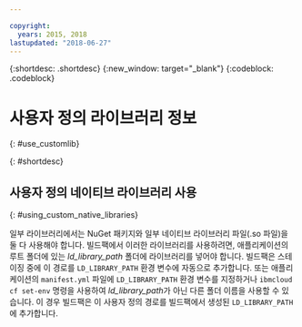 ```yaml
---

copyright:
  years: 2015, 2018
lastupdated: "2018-06-27"
---
```


{:shortdesc: .shortdesc}
{:new_window: target="_blank"}
{:codeblock: .codeblock}


# 사용자 정의 라이브러리 정보
{: #use_customlib}

{: #shortdesc}

## 사용자 정의 네이티브 라이브러리 사용
{: #using_custom_native_libraries}

일부 라이브러리에서는 NuGet 패키지와 일부 네이티브 라이브러리 파일(.so 파일)을 둘 다 사용해야 합니다.  빌드팩에서 이러한 라이브러리를 사용하려면, 애플리케이션의 루트 폴더에 있는 *ld_library_path* 폴더에 라이브러리를 넣어야 합니다.
빌드팩은 스테이징 중에 이 경로를 `LD_LIBRARY_PATH` 환경 변수에 자동으로 추가합니다.  또는 애플리케이션의 `manifest.yml` 파일에 `LD_LIBRARY_PATH` 환경 변수를 지정하거나 `ibmcloud cf set-env` 명령을 사용하여 *ld_library_path*가 아닌 다른 폴더 이름을 사용할 수 있습니다. 이 경우 빌드팩은 이 사용자 정의 경로를 빌드팩에서 생성된 `LD_LIBRARY_PATH`에 추가합니다.
